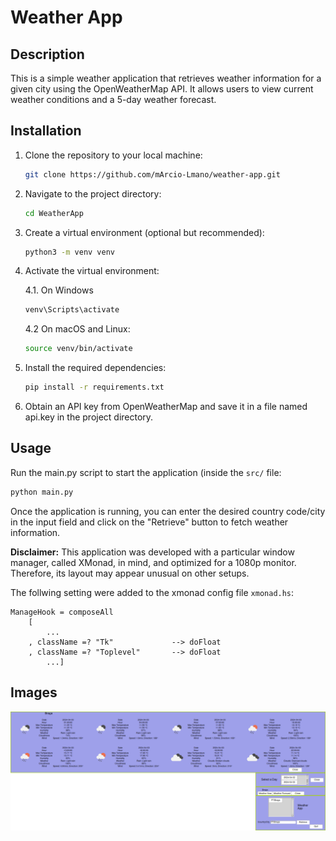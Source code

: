 # Weather App

## Description

This is a simple weather application that retrieves weather information for a given city using the OpenWeatherMap API. It allows users to view current weather conditions and a 5-day weather forecast.

## Installation

1. Clone the repository to your local machine:

    ```bash
    git clone https://github.com/mArcio-Lmano/weather-app.git
    ```

2. Navigate to the project directory:

    ```bash
    cd WeatherApp 
    ```
3. Create a virtual environment (optional but recommended):

    ```bash
    python3 -m venv venv
    ```
4. Activate the virtual environment:
    
    4.1. On Windows
    ```powershell
    venv\Scripts\activate
    ```

    4.2 On macOS and Linux:
    ```bash
    source venv/bin/activate
    ```

5. Install the required dependencies:

    ```bash
    pip install -r requirements.txt
    ```

6. Obtain an API key from OpenWeatherMap and save it in a file named api.key in the project directory.

## Usage

Run the main.py script to start the application (inside the ```src/``` file:

```bash
python main.py
```

Once the application is running, you can enter the desired country code/city in the input field and click on the "Retrieve" button to fetch weather information.


**Disclaimer:** This application was developed with a particular window manager, called XMonad, in mind, and optimized for a 1080p monitor. Therefore, its layout may appear unusual on other setups.

The follwing setting were added to the xmonad config file ```xmonad.hs```:

```haskel
ManageHook = composeAll
    [ 
        ...
    , className =? "Tk"             --> doFloat
    , className =? "Toplevel"       --> doFloat
        ...]
```

## Images

![Weather App Screenshot](img/example.png)
